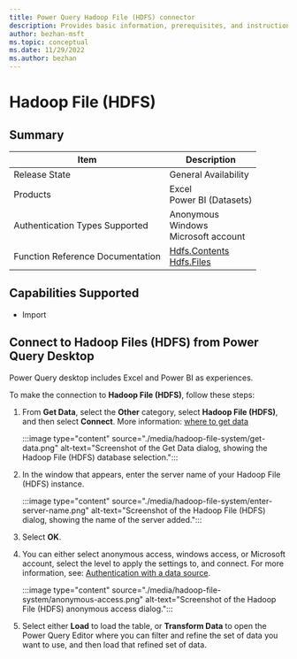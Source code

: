 ```yaml
---
title: Power Query Hadoop File (HDFS) connector
description: Provides basic information, prerequisites, and instructions on how to connect to Hadoop File (HDFS), along with native query folding instructions and troubleshooting tips.
author: bezhan-msft
ms.topic: conceptual
ms.date: 11/29/2022
ms.author: bezhan
---
```


# Hadoop File (HDFS)

## Summary

| Item | Description |
| ---- | ----------- |
| Release State | General Availability |
| Products | Excel<br/>Power BI (Datasets)|
| Authentication Types Supported | Anonymous<br/>Windows<br/>Microsoft account |
| Function Reference Documentation | [Hdfs.Contents](/powerquery-m/hdfs-contents)<br/>[Hdfs.Files](/powerquery-m/hdfs-files) |

## Capabilities Supported

- Import

## Connect to Hadoop Files (HDFS) from Power Query Desktop

Power Query desktop includes Excel and Power BI as experiences.

To make the connection to **Hadoop File (HDFS)**, follow these steps:

1. From **Get Data**, select the **Other** category, select **Hadoop File (HDFS)**, and then select **Connect**. More information: [where to get data](../where-to-get-data.md)

   :::image type="content" source="./media/hadoop-file-system/get-data.png" alt-text="Screenshot of the Get Data dialog, showing the Hadoop File (HDFS) database selection.":::

1. In the window that appears, enter the server name of your Hadoop File (HDFS) instance.

   :::image type="content" source="./media/hadoop-file-system/enter-server-name.png" alt-text="Screenshot of the Hadoop File (HDFS) dialog, showing the name of the server added.":::

1. Select **OK**.

1. You can either select anonymous access, windows access, or Microsoft account, select the level to apply the settings to, and connect. For more information, see: [Authentication with a data source](../ConnectorAuthentication.md).

   :::image type="content" source="./media/hadoop-file-system/anonymous-access.png" alt-text="Screenshot of the Hadoop File (HDFS) anonymous access dialog.":::

1. Select either **Load** to load the table, or **Transform Data** to open the Power Query Editor where you can filter and refine the set of data you want to use, and then load that refined set of data.


